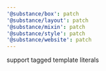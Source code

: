```yaml
---
'@substance/box': patch
'@substance/layout': patch
'@substance/mixin': patch
'@substance/style': patch
'@substance/website': patch
---
```


support tagged template literals
